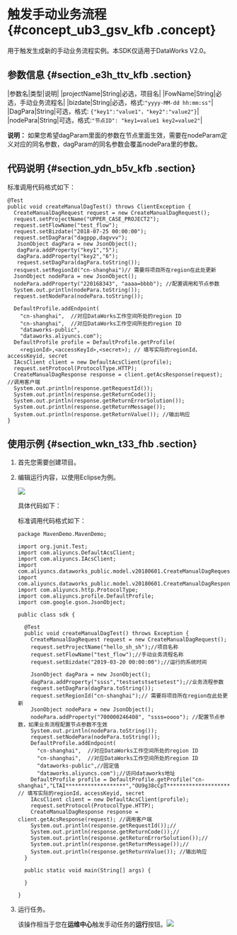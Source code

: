 # 触发手动业务流程 {#concept_ub3_gsv_kfb .concept}

用于触发生成新的手动业务流程实例。本SDK仅适用于DataWorks V2.0。

## 参数信息 {#section_e3h_ttv_kfb .section}

|参数名|类型|说明|
|projectName|String|必选，项目名|
|FowName|String|必选，手动业务流程名|
|bizdate|String|必选，格式:`"yyyy-MM-dd hh:mm:ss"`|
|DagPara|String|可选，格式: `{"key1":"value1"，"key2":"value2"}`|
|nodePara|String|可选，格式:`"节点ID": "key1=value1 key2=value2"`|

**说明：** 如果您希望dagParam里面的参数在节点里面生效，需要在nodeParam定义对应的同名参数，dagParam的同名参数会覆盖nodePara里的参数。

## 代码说明 {#section_ydn_b5v_kfb .section}

标准调用代码格式如下：

```
@Test
public void createManualDagTest() throws ClientException { 
  CreateManualDagRequest request = new CreateManualDagRequest();
  request.setProjectName("UPPER_CASE_PROJECT2");
  request.setFlowName("test_flow");
  request.setBizdate("2018-07-25 00:00:00");
  request.setDagPara("dagppp,dagvvv");
   JsonObject dagPara = new JsonObject();
   dagPara.addProperty("key1","5");
   dagPara.addProperty("key2","6");
   request.setDagPara(dagPara.toString());
  resquest.setRegionId("cn-shanghai")// 需要将项目所在region在此处更新
  JsonObject nodePara = new JsonObject();
  nodePara.addProperty("220168343", "aaaa=bbbb"); //配置调用和节点参数
  System.out.println(nodePara.toString());
  request.setNodePara(nodePara.toString());

  DefaultProfile.addEndpoint(
    "cn-shanghai",  //对应DataWorks工作空间所处的region ID
    "cn-shanghai",  //对应DataWorks工作空间所处的region ID
    "dataworks-public",
    "dataworks.aliyuncs.com");
  DefaultProfile profile = DefaultProfile.getProfile(
    <regionId>,<accessKeyId>,<secret>); // 填写实际的regionId，accessKeyid, secret
  IAcsClient client = new DefaultAcsClient(profile);
  request.setProtocol(ProtocolType.HTTP);
  CreateManualDagResponse response = client.getAcsResponse(request); //调用客户端
  System.out.println(response.getRequestId());
  System.out.println(response.getReturnCode());
  System.out.println(response.getReturnErrorSolution());
  System.out.println(response.getReturnMessage());
  System.out.println(response.getReturnValue()); //输出响应
}
```

## 使用示例 {#section_wkn_t33_fhb .section}

1.  首先您需要创建项目。
2.  编辑运行内容，以使用Eclipse为例。

    ![](http://static-aliyun-doc.oss-cn-hangzhou.aliyuncs.com/assets/img/23431/155359424141614_zh-CN.png)

    具体代码如下：

    标准调用代码格式如下：

    ```
    package MavenDemo.MavenDemo;
    
    import org.junit.Test;
    import com.aliyuncs.DefaultAcsClient;
    import com.aliyuncs.IAcsClient;
    import com.aliyuncs.dataworks_public.model.v20180601.CreateManualDagRequest;
    import com.aliyuncs.dataworks_public.model.v20180601.CreateManualDagResponse;
    import com.aliyuncs.http.ProtocolType;
    import com.aliyuncs.profile.DefaultProfile;
    import com.google.gson.JsonObject;
    
    public class sdk {
      
      @Test
      public void createManualDagTest() throws Exception { 
        CreateManualDagRequest request = new CreateManualDagRequest();
        request.setProjectName("hello_sh_sh");//项目名称
        request.setFlowName("test_flow");//手动业务流程名称
        request.setBizdate("2019-03-20 00:00:00");//运行的系统时间
       
        JsonObject dagPara = new JsonObject();
        dagPara.addProperty("ssss","testsetstsetsetest");//业务流程参数
        request.setDagPara(dagPara.toString());
        request.setRegionId("cn-shanghai");// 需要将项目所在region在此处更新
        JsonObject nodePara = new JsonObject();
        nodePara.addProperty("700000246408", "ssss=oooo"); //配置节点参数，如果业务流程配置节点参数不生效
        System.out.println(nodePara.toString());
        request.setNodePara(nodePara.toString());
        DefaultProfile.addEndpoint(
          "cn-shanghai",  //对应DataWorks工作空间所处的region ID
          "cn-shanghai",  //对应DataWorks工作空间所处的region ID
          "dataworks-public",//固定值
          "dataworks.aliyuncs.com");//访问dataworks地址
        DefaultProfile profile = DefaultProfile.getProfile("cn-shanghai","LTAI*******************","OU9g38cCpT*********************"); // 填写实际的regionId，accessKeyid, secret
        IAcsClient client = new DefaultAcsClient(profile);
        request.setProtocol(ProtocolType.HTTP);
        CreateManualDagResponse response = client.getAcsResponse(request); //调用客户端
        System.out.println(response.getRequestId());//
        System.out.println(response.getReturnCode());//
        System.out.println(response.getReturnErrorSolution());//
        System.out.println(response.getReturnMessage());//
        System.out.println(response.getReturnValue()); //输出响应
      }
    
      public static void main(String[] args) {
        
      }
    
    }
    ```

3.  运行任务。

    该操作相当于您在**运维中心**触发手动任务的**运行**按钮。![](http://static-aliyun-doc.oss-cn-hangzhou.aliyuncs.com/assets/img/23431/155359424141631_zh-CN.png)


